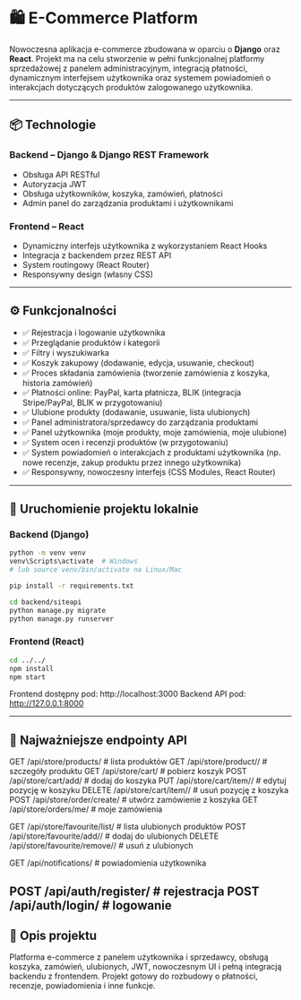 # 🛍️ E-Commerce Platform

Nowoczesna aplikacja e-commerce zbudowana w oparciu o **Django** oraz **React**. Projekt ma na celu stworzenie w pełni funkcjonalnej platformy sprzedażowej z panelem administracyjnym, integracją płatności, dynamicznym interfejsem użytkownika oraz systemem powiadomień o interakcjach dotyczących produktów zalogowanego użytkownika.

---

## 📦 Technologie

### Backend – Django & Django REST Framework
- Obsługa API RESTful
- Autoryzacja JWT
- Obsługa użytkowników, koszyka, zamówień, płatności
- Admin panel do zarządzania produktami i użytkownikami

### Frontend – React
- Dynamiczny interfejs użytkownika z wykorzystaniem React Hooks
- Integracja z backendem przez REST API
- System routingowy (React Router)
- Responsywny design (własny CSS)

---

## ⚙️ Funkcjonalności

- ✅ Rejestracja i logowanie użytkownika  
- ✅ Przeglądanie produktów i kategorii  
- ✅ Filtry i wyszukiwarka  
- ✅ Koszyk zakupowy (dodawanie, edycja, usuwanie, checkout)  
- ✅ Proces składania zamówienia (tworzenie zamówienia z koszyka, historia zamówień)  
- ✅ Płatności online: PayPal, karta płatnicza, BLIK (integracja Stripe/PayPal, BLIK w przygotowaniu)  
- ✅ Ulubione produkty (dodawanie, usuwanie, lista ulubionych)  
- ✅ Panel administratora/sprzedawcy do zarządzania produktami  
- ✅ Panel użytkownika (moje produkty, moje zamówienia, moje ulubione)  
- ✅ System ocen i recenzji produktów (w przygotowaniu)  
- ✅ System powiadomień o interakcjach z produktami użytkownika (np. nowe recenzje, zakup produktu przez innego użytkownika)  
- ✅ Responsywny, nowoczesny interfejs (CSS Modules, React Router)  

---

## 🚀 Uruchomienie projektu lokalnie

### Backend (Django)
```bash
python -m venv venv
venv\Scripts\activate  # Windows
# lub source venv/bin/activate na Linux/Mac

pip install -r requirements.txt

cd backend/siteapi
python manage.py migrate
python manage.py runserver
```

### Frontend (React)

```bash
cd ../../
npm install
npm start
```

Frontend dostępny pod: http://localhost:3000
Backend API pod: http://127.0.0.1:8000

---

## 🔗 Najważniejsze endpointy API

GET     /api/store/products/               # lista produktów
GET     /api/store/product/<id>/           # szczegóły produktu
GET     /api/store/cart/                   # pobierz koszyk
POST    /api/store/cart/add/               # dodaj do koszyka
PUT     /api/store/cart/item/<id>/         # edytuj pozycję w koszyku
DELETE  /api/store/cart/item/<id>/         # usuń pozycję z koszyka
POST    /api/store/order/create/           # utwórz zamówienie z koszyka
GET     /api/store/orders/me/              # moje zamówienia

GET     /api/store/favourite/list/         # lista ulubionych produktów
POST    /api/store/favourite/add/<id>/     # dodaj do ulubionych
DELETE  /api/store/favourite/remove/<id>/  # usuń z ulubionych

GET     /api/notifications/                # powiadomienia użytkownika

POST    /api/auth/register/                # rejestracja
POST    /api/auth/login/                   # logowanie
---

## 📝 Opis projektu

Platforma e-commerce z panelem użytkownika i sprzedawcy, obsługą koszyka, zamówień, ulubionych, JWT, nowoczesnym UI i pełną integracją backendu z frontendem. Projekt gotowy do rozbudowy o płatności, recenzje, powiadomienia i inne funkcje.
